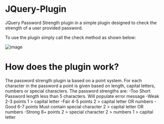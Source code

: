 # JQuery-Plugin
JQuery Password Strength plugin in a simple plugin designed to check the strength of a user provided password. 

To use the plugin simply call the check method as shown below:

![image](https://user-images.githubusercontent.com/84094288/144269025-516ed06c-d4bc-4130-965c-0f72434a3edf.png)

# How does the plugin work?
The password strength plugin ia based on a point system. For each character in the password a point is given based on length, capital letters, numbers or special characters. 
The password strengths are:
  -Too Short
    Password length less than 5 characters. Will populate error message
  -Weak
    2-3 points
    1 > capital letter
  -Fair
    4-5 points
    2 > capital letter OR numbers
  -Good
    6-7 points
    Must contain special character
    2 > capital letter OR numbers
  -Strong
    8+ points
    2 > special character
    2 > numbers
    1 > capital letter
  
  

